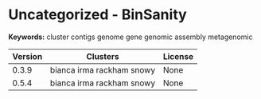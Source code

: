 # Uncategorized - BinSanity



**Keywords:** cluster contigs genome gene genomic assembly metagenomic



| Version | Clusters | License |
| ------- | -------- | ------- |
| 0.3.9 | bianca irma rackham snowy | None |
| 0.5.4 | bianca irma rackham snowy | None |
